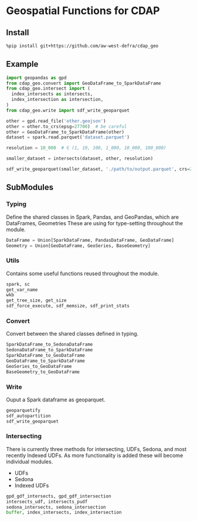 # Geospatial Functions for CDAP

## Install
```sh
%pip install git+https://github.com/aw-west-defra/cdap_geo
```

## Example
```py
import geopandas as gpd
from cdap_geo.convert import GeoDataFrame_to_SparkDataFrame
from cdap_geo.intersect import (
  index_intersects as intersects,
  index_intersection as intersection,
)
from cdap_geo.write import sdf_write_geoparquet

other = gpd.read_file('other.geojson')
other = other.to_crs(epsg=27700)  # be careful
other = GeoDataFrame_to_SparkDataFrame(other)
dataset = spark.read.parquet('dataset.parquet')

resolution = 10_000  # ∈ (1, 10, 100, 1_000, 10_000, 100_000)

smaller_dataset = intersects(dataset, other, resolution)

sdf_write_geoparquet(smaller_dataset, './path/to/output.parquet', crs=27700)
```


## SubModules

### Typing
Define the shared classes in Spark, Pandas, and GeoPandas, which are DataFrames, Geometries
These are using for type-setting throughout the module.
```py
DataFrame = Union[SparkDataFrame, PandasDataFrame, GeoDataFrame]
Geometry = Union[GeoDataFrame, GeoSeries, BaseGeometry]
```

### Utils
Contains some useful functions reused throughout the module.
```py
spark, sc
get_var_name
wkb
get_tree_size, get_size
sdf_force_execute, sdf_memsize, sdf_print_stats
```

### Convert
Convert between the shared classes defined in typing.
```py
SparkDataFrame_to_SedonaDataFrame
SedonaDataFrame_to_SparkDataFrame
SparkDataFrame_to_GeoDataFrame
GeoDataFrame_to_SparkDataFrame
GeoSeries_to_GeoDataFrame
BaseGeometry_to_GeoDataFrame
```

### Write
Ouput a Spark dataframe as geoparquet.
```py
geoparquetify
sdf_autopartition
sdf_write_geoparquet
```

### Intersecting
There is currently three methods for intersecting, UDFs, Sedona, and most recently Indexed UDFs.
As more functionality is added these will become individual modules.
- UDFs
- Sedona
- Indexed UDFs
```py
gpd_gdf_intersects, gpd_gdf_intersection
intersects_udf, intersects_pudf
sedona_intersects, sedona_intersection
buffer, index_intersects, index_intersection
```
